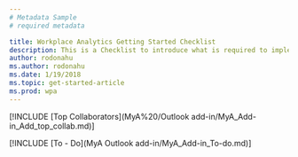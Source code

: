 ```yaml
---
# Metadata Sample
# required metadata

title: Workplace Analytics Getting Started Checklist
description: This is a Checklist to introduce what is required to implement Workplace Analytics for your Organization
author: rodonahu
ms.author: rodonahu
ms.date: 1/19/2018
ms.topic: get-started-article
ms.prod: wpa
---
```

[!INCLUDE [Top Collaborators](MyA%20/Outlook add-in/MyA_Add-in_Add_top_collab.md)]


[!INCLUDE [To - Do](MyA Outlook add-in/MyA_Add-in_To-do.md)]
